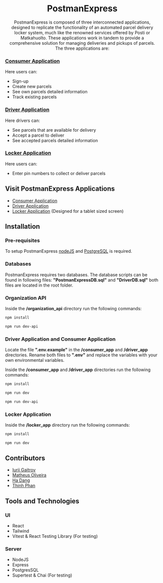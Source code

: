 <div align="center">

# PostmanExpress

PostmanExpress is composed of three interconnected applications, designed to replicate the functionality of an automated parcel delivery locker system, much like the renowned services offered by Posti or Matkahuolto. These applications work in tandem to provide a comprehensive solution for managing deliveries and pickups of parcels. The three applications are:

</div>


### [Consumer Application](https://consumer-pe.salute-sir.com)

Here users can:

-   Sign-up
-   Create new parcels
-   See own parcels detailed information
-   Track existing parcels

### [Driver Application](https://driver-pe.salute-sir.com)

Here drivers can:

-   See parcels that are available for delivery
-   Accept a parcel to deliver
-   See accepted parcels detailed information

### [Locker Application](https://locker-pe.salute-sir.com)

Here users can:

-   Enter pin numbers to collect or deliver parcels

## Visit PostmanExpress Applications

-   [Consumer Application](https://consumer-pe.salute-sir.com)
-   [Driver Application](https://driver-pe.salute-sir.com)
-   [Locker Application](https://locker-pe.salute-sir.com) (Designed for a tablet sized screen)

## Installation

### Pre-requisites

To setup PostmanExpress [nodeJS](https://nodejs.org/) and [PostgreSQL](https://www.postgresql.org/) is required.

### Databases

PostmanExpress requires two databases. The database scripts can be found in following files: **"PostmanExpressDB.sql"** and **"DriverDB.sql"** both files are located in the root folder.

### Organization API

Inside the **/organization_api** directory run the following commands:

```bash
npm install
```

```bash
npm run dev-api
```

### Driver Application and Consumer Application

Locate the file **".env.example"** in the **/consumer_app** and **/driver_app** directories. Rename both files to **".env"** and replace the variables with your own environmental variables.

Inside the **/consumer_app** and **/driver_app** directories run the following commands:

```bash
npm install
```

```bash
npm run dev
```

```bash
npm run dev-api
```

### Locker Application

Inside the **/locker_app** directory run the following commands:

```bash
npm install
```

```bash
npm run dev
```

## Contributors

-   [Iurii Gaitrov](https://github.com/RepoRover)
-   [Matheus Oliveira](https://github.com/Matheus-OAMK)
-   [Ha Dang](https://github.com/hha297)
-   [Thinh Phan](https://github.com/PhanHoangThinh)

## Tools and Technologies

### UI

-   React
-   Tailwind
-   Vitest & React Testing Library (For testing)

### Server

-   NodeJS
-   Express
-   PostgresSQL
-   Supertest & Chai (For testing)
